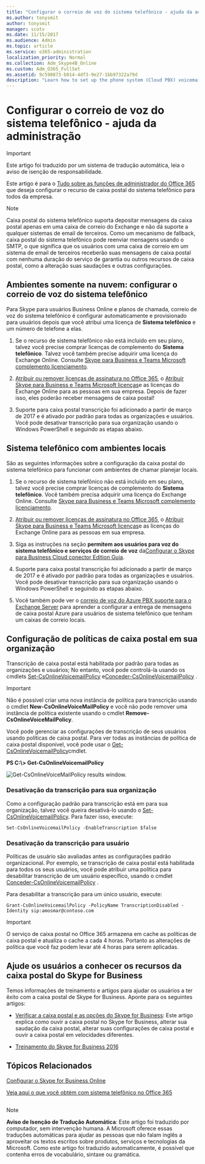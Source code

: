 ```yaml
---
title: "Configurar o correio de voz do sistema telefônico - ajuda da administração"
ms.author: tonysmit
author: tonysmit
manager: scotv
ms.date: 11/15/2017
ms.audience: Admin
ms.topic: article
ms.service: o365-administration
localization_priority: Normal
ms.collection: Adm_Skype4B_Online
ms.custom: Adm_O365_FullSet
ms.assetid: 9c590873-b014-4df3-9e27-1bb97322a79d
description: "Learn how to set up the phone system (Cloud PBX) voicemail for your Skype for Business users. "
---
```


# Configurar o correio de voz do sistema telefônico - ajuda da administração

> [!IMPORTANT]
> Este artigo foi traduzido por um sistema de tradução automática, leia o aviso de isenção de responsabilidade.  
  
Este artigo é para o [Tudo sobre as funções de administrador do Office 365](https://support.office.com/article/da585eea-f576-4f55-a1e0-87090b6aaa9d) que deseja configurar o recurso de caixa postal do sistema telefônico para todos da empresa.
  
> [!NOTE]
> Caixa postal do sistema telefônico suporta depositar mensagens da caixa postal apenas em uma caixa de correio do Exchange e não dá suporte a qualquer sistemas de email de terceiros. Como um mecanismo de fallback, caixa postal do sistema telefônico pode reenviar mensagens usando o SMTP, o que significa que os usuários com uma caixa de correio em um sistema de email de terceiros receberão suas mensagens de caixa postal com nenhuma duração do serviço de garantia ou outros recursos de caixa postal, como a alteração suas saudações e outras configurações. 
  
## Ambientes somente na nuvem: configurar o correio de voz do sistema telefônico

Para Skype para usuários Business Online e planos de chamada, correio de voz do sistema telefônico é configurar automaticamente e provisionado para usuários depois que você atribui uma licença de **Sistema telefônico** e um número de telefone a elas.
  
1. Se o recurso de sistema telefônico não está incluído em seu plano, talvez você precise comprar licenças de complemento do **Sistema telefônico**. Talvez você também precise adquirir uma licença do Exchange Online. Consulte [Skype para Business e Teams Microsoft complemento licenciamento](../../skype-for-business-and-microsoft-teams-add-on-licensing/skype-for-business-and-microsoft-teams-add-on-licensing.md).
    
2. [Atribuir ou remover licenças de assinatura no Office 365](https://support.office.com/article/997596b5-4173-4627-b915-36abac6786dc), o [Atribuir Skype para Business e Teams Microsoft licenças](../../skype-for-business-and-microsoft-teams-add-on-licensing/assign-skype-for-business-and-microsoft-teams-licenses.md)e as licenças do Exchange Online para as pessoas em sua empresa. Depois de fazer isso, eles poderão receber mensagens de caixa postal!
    
3. Suporte para caixa postal transcrição foi adicionado a partir de março de 2017 e é ativado por padrão para todas as organizações e usuários. Você pode desativar transcrição para sua organização usando o Windows PowerShell e seguindo as etapas abaixo.
    
## Sistema telefônico com ambientes locais

São as seguintes informações sobre a configuração da caixa postal do sistema telefônico para funcionar com ambientes de chamar planejar locais.
  
1. Se o recurso de sistema telefônico não está incluído em seu plano, talvez você precise comprar licenças de complemento do **Sistema telefônico**. Você também precisa adquirir uma licença do Exchange Online. Consulte [Skype para Business e Teams Microsoft complemento licenciamento](../../skype-for-business-and-microsoft-teams-add-on-licensing/skype-for-business-and-microsoft-teams-add-on-licensing.md).
    
2. [Atribuir ou remover licenças de assinatura no Office 365](https://support.office.com/article/997596b5-4173-4627-b915-36abac6786dc), o [Atribuir Skype para Business e Teams Microsoft licenças](../../skype-for-business-and-microsoft-teams-add-on-licensing/assign-skype-for-business-and-microsoft-teams-licenses.md)e as licenças do Exchange Online para as pessoas em sua empresa.
    
3. Siga as instruções na seção **permitem aos usuários para voz do sistema telefônico e serviços de correio de voz** da[Configurar o Skype para Business Cloud conector Edition Guia](https://technet.microsoft.com/en-us/library/mt605228.aspx).
    
4. Suporte para caixa postal transcrição foi adicionado a partir de março de 2017 e é ativado por padrão para todas as organizações e usuários. Você pode desativar transcrição para sua organização usando o Windows PowerShell e seguindo as etapas abaixo.
    
5. Você também pode ver o [correio de voz do Azure PBX suporte para o Exchange Server](https://support.microsoft.com/en-us/kb/3195158) para aprender a configurar a entrega de mensagens de caixa postal Azure para usuários de sistema telefônico que tenham um caixas de correio locais.
    
## Configuração de políticas de caixa postal em sua organização

Transcrição de caixa postal está habilitada por padrão para todas as organizações e usuários; No entanto, você pode controlá-la usando os cmdlets [Set-CsOnlineVoicemailPolicy](https://technet.microsoft.com/EN-US/library/mt798310.aspx) e[Conceder-CsOnlineVoicemailPolicy](https://technet.microsoft.com/EN-US/library/mt798311.aspx) .
  
> [!IMPORTANT]
> Não é possível criar uma nova instância de política para transcrição usando o cmdlet **New-CsOnlineVoiceMailPolicy** e você não pode remover uma instância de política existente usando o cmdlet **Remove-CsOnlineVoiceMailPolicy**.
  
Você pode gerenciar as configurações de transcrição de seus usuários usando políticas de caixa postal. Para ver todas as instâncias de política de caixa postal disponível, você pode usar o [Get-CsOnlineVoicemailPolicy](https://technet.microsoft.com/en-us/library/mt798311.aspx)[]()cmdlet.
  
 **PS C:\\> Get-CsOnlineVoicemailPolicy**
  
![Get-CsOnlineVoiceMailPolicy results window.](../../images/6cea8310-2d71-4b95-8d36-688472845727.png)
  
### Desativação da transcrição para sua organização

Como a configuração padrão para transcrição está em para sua organização, talvez você queira desativá-lo usando o [Set-CsOnlineVoicemailPolicy](https://technet.microsoft.com/EN-US/library/mt798310.aspx). Para fazer isso, execute:
  
```
Set-CsOnlineVoicemailPolicy -EnableTranscription $false
```

### Desativação da transcrição para usuário

Políticas de usuário são avaliadas antes as configurações padrão organizacional. Por exemplo, se transcrição de caixa postal está habilitada para todos os seus usuários, você pode atribuir uma política para desabilitar transcrição de um usuário específico, usando o cmdlet [Conceder-CsOnlineVoicemailPolicy](https://technet.microsoft.com/EN-US/library/mt798309.aspx) .
  
Para desabilitar a transcrição para um único usuário, execute:
  
```
Grant-CsOnlineVoicemailPolicy -PolicyName TranscriptionDisabled -Identity sip:amosmar@contoso.com
```

> [!IMPORTANT]
> O serviço de caixa postal no Office 365 armazena em cache as políticas de caixa postal e atualiza o cache a cada 4 horas. Portanto as alterações de política que você faz podem levar até 4 horas para serem aplicadas. 
  
## Ajude os usuários a conhecer os recursos da caixa postal do Skype for Business

Temos informações de treinamento e artigos para ajudar os usuários a ter êxito com a caixa postal de Skype for Business. Aponte para os seguintes artigos:
  
- [Verificar a caixa postal e as opções do Skype for Business](https://support.office.com/article/2deea7f8-831f-4e85-a0d4-b34da55945a8): Este artigo explica como ouvir a caixa postal no Skype for Business, alterar sua saudação da caixa postal, alterar suas configurações de caixa postal e ouvir a caixa postal em velocidades diferentes.
    
- [Treinamento do Skype for Business 2016](https://support.office.com/article/eb2081bc-fd0a-4eda-94da-5a39f369ee74)
    
## Tópicos Relacionados

[Configurar o Skype for Business Online](../../set-up-skype-for-business-online/set-up-skype-for-business-online.md)
  
[Veja aqui o que você obtém com sistema telefônico no Office 365](../../what-is-phone-system-in-office-365/here-s-what-you-get-with-phone-system-in-office-365.md)
  
## 
<a name="MT_Footer"> </a>

> [!NOTE]
> **Aviso de Isenção de Tradução Automática**: Este artigo foi traduzido por computador, sem intervenção humana. A Microsoft oferece essas traduções automáticas para ajudar as pessoas que não falam inglês a aproveitar os textos escritos sobre produtos, serviços e tecnologias da Microsoft. Como este artigo foi traduzido automaticamente, é possível que contenha erros de vocabulário, sintaxe ou gramática. 
  

